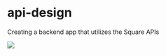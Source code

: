# api-design
Creating a backend app that utilizes the Square APIs

![](https://github.com/dravidjoseph/api-design/workflows/CI/badge.svg)
